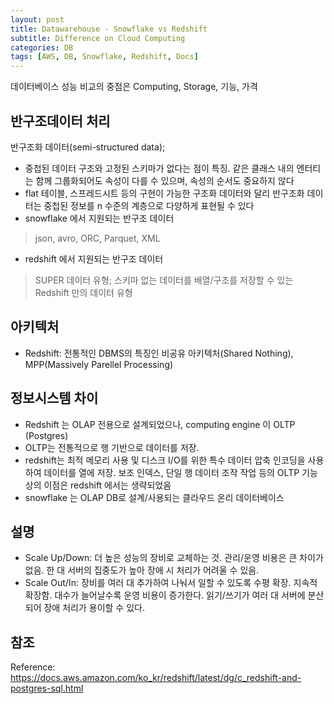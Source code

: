 ```yaml
---
layout: post
title: Datawarehouse - Snowflake vs Redshift
subtitle: Difference on Cloud Computing
categories: DB
tags: [AWS, DB, Snowflake, Redshift, Docs]
---
```


데이터베이스 성능 비교의 중점은 Computing, Storage, 기능, 가격

## 반구조데이터 처리 
반구조화 데이터(semi-structured data); 
- 중첩된 데이터 구조와 고정된 스키마가 없다는 점이 특징. 같은 클래스 내의 엔터티는 함께 그룹화되어도 속성이 다를 수 있으며, 속성의 순서도 중요하지 않다
- flat 테이블, 스프레드시트 등의 구현이 가능한 구조화 데이터와 달리 반구조화 데이터는 중첩된 정보를 n 수준의 계층으로 다양하게 표현될 수 있다
- snowflake 에서 지원되는 반구조 데이터
> json, avro, ORC, Parquet, XML
- redshift 에서 지원되는 반구조 데이터 
> SUPER 데이터 유형; 스키마 없는 데이터를 배열/구조를 저장할 수 있는 Redshift 만의 데이터 유형


## 아키텍처
- Redshift: 전통적인 DBMS의 특징인 비공유 아키텍처(Shared Nothing), MPP(Massively Parellel Processing)


<!--
# External Table 로딩 기술 (대용량 데이터 로딩 기술) 
-->
## 정보시스템 차이
- Redshift 는 OLAP 전용으로 설계되었으나, computing engine 이 OLTP (Postgres) 
- OLTP는 전통적으로 행 기반으로 데이터를 저장.
- redshift는 최적 메모리 사용 및 디스크 I/O를 위한 특수 데이터 압축 인코딩을 사용하여 데이터를 열에 저장. 보조 인덱스, 단일 행 데이터 조작 작업 등의 OLTP 기능상의 이점은 redshift 에서는 생략되었음
- snowflake 는 OLAP DB로 설계/사용되는 클라우드 온리 데이터베이스

## 설명
- Scale Up/Down: 더 높은 성능의 장비로 교체하는 것. 관리/운영 비용은 큰 차이가 없음. 한 대 서버의 집중도가 높아 장애 시 처리가 어려울 수 있음.
- Scale Out/In: 장비를 여러 대 추가하여 나눠서 일할 수 있도록 수평 확장. 지속적 확장함. 대수가 늘어날수록 운영 비용이 증가한다. 읽기/쓰기가 여러 대 서버에 분산되어 장애 처리가 용이할 수 있다.

## 참조
Reference:
https://docs.aws.amazon.com/ko_kr/redshift/latest/dg/c_redshift-and-postgres-sql.html
